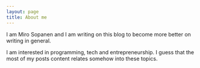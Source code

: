 ```yaml
---
layout: page
title: About me
---
```


I am Miro Sopanen and I am writing on this blog to become more better on writing in general.

I am interested in programming, tech and entrepreneurship. I guess that the most of my posts content relates somehow into these topics.
